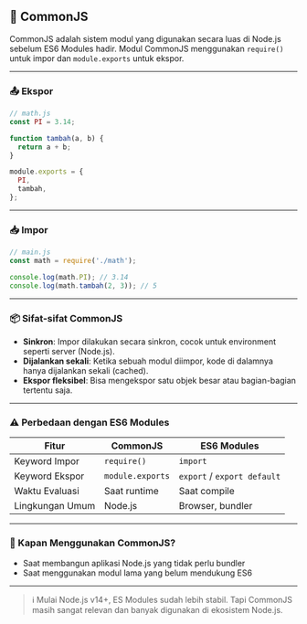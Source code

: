 ## 🧱 CommonJS

CommonJS adalah sistem modul yang digunakan secara luas di Node.js sebelum ES6 Modules hadir. Modul CommonJS menggunakan `require()` untuk impor dan `module.exports` untuk ekspor.

---

### 📤 Ekspor

```javascript
// math.js
const PI = 3.14;

function tambah(a, b) {
  return a + b;
}

module.exports = {
  PI,
  tambah,
};
```

---

### 📥 Impor

```javascript
// main.js
const math = require('./math');

console.log(math.PI); // 3.14
console.log(math.tambah(2, 3)); // 5
```

---

### 📦 Sifat-sifat CommonJS

* **Sinkron**: Impor dilakukan secara sinkron, cocok untuk environment seperti server (Node.js).
* **Dijalankan sekali**: Ketika sebuah modul diimpor, kode di dalamnya hanya dijalankan sekali (cached).
* **Ekspor fleksibel**: Bisa mengekspor satu objek besar atau bagian-bagian tertentu saja.

---

### ⚠️ Perbedaan dengan ES6 Modules

| Fitur           | CommonJS         | ES6 Modules                 |
| --------------- | ---------------- | --------------------------- |
| Keyword Impor   | `require()`      | `import`                    |
| Keyword Ekspor  | `module.exports` | `export` / `export default` |
| Waktu Evaluasi  | Saat runtime     | Saat compile                |
| Lingkungan Umum | Node.js          | Browser, bundler            |

---

### 🎯 Kapan Menggunakan CommonJS?

* Saat membangun aplikasi Node.js yang tidak perlu bundler
* Saat menggunakan modul lama yang belum mendukung ES6

---

> ℹ️ Mulai Node.js v14+, ES Modules sudah lebih stabil. Tapi CommonJS masih sangat relevan dan banyak digunakan di ekosistem Node.js.
